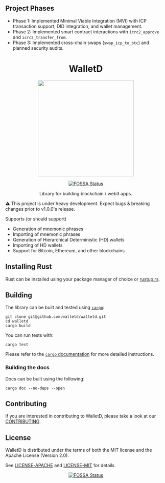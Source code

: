 ## Project Phases
- Phase 1: Implemented Minimal Viable Integration (MVI) with ICP transaction support, DID 
integration, and wallet management.
- Phase 2: Implemented smart contract interactions with `icrc2_approve` and `icrc2_transfer_from`.
- Phase 3: Implemented cross-chain swaps (`swap_icp_to_btc`) and planned security audits.


<div align="center">
  <h1>WalletD</h1>

  <img src="./logo/walletd-icon.png" width="300" />

[![FOSSA Status](https://app.fossa.com/api/projects/git%2Bgithub.com%2Fwalletd%2Fwalletd.svg?type=shield)](https://app.fossa.com/projects/git%2Bgithub.com%2Fwalletd%2Fwalletd?ref=badge_shield) 

  <p>Library for building blockchain / web3 apps.</p>
</div>
⚠️ This project is under heavy development. Expect bugs & breaking changes prior to v1.0.0's release.

Supports (or should support)

- Generation of mnemonic phrases
- Importing of mnemonic phrases
- Generation of Hierarchical Deterministic (HD) wallets
- Importing of HD wallets
- Support for Bitcoin, Ethereum, and other blockchains

## Installing Rust

Rust can be installed using your package manager of choice or
[rustup.rs](https://rustup.rs).

## Building

The library can be built and tested using [`cargo`](https://github.com/rust-lang/cargo/):

```
git clone git@github.com:walletd/walletd.git
cd walletd
cargo build
```

You can run tests with:

```
cargo test
```

Please refer to the [`cargo` documentation](https://doc.rust-lang.org/stable/cargo/) for more detailed instructions.

### Building the docs

Docs can be built using the following:

```
cargo doc --no-deps --open
```

## Contributing
If you are interested in contributing to WalletD, please take a look at our [CONTRIBUTING](https://github.com/walletd/walletd/blob/main/CONTRIBUTING.md).

## License
WalletD is distributed under the terms of both the MIT license and the Apache License (Version 2.0).

See [LICENSE-APACHE](LICENSE-APACHE) and [LICENSE-MIT](LICENSE-MIT) for details.
<a href="test"></a>
<div align="center" id="detailed-license-info">

[![FOSSA Status](https://app.fossa.com/api/projects/git%2Bgithub.com%2Fwalletd%2Fwalletd.svg?type=large)](https://app.fossa.com/projects/git%2Bgithub.com%2Fwalletd%2Fwalletd?ref=badge_large)

</div>
